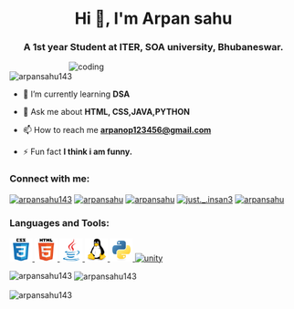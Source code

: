 <h1 align="center">Hi 👋, I'm Arpan sahu</h1>
<h3 align="center">A 1st year Student at ITER, SOA university, Bhubaneswar.</h3>
<img align="right" alt="coding" width="400" src="https://www.google.com/url?sa=i&url=https%3A%2F%2Fwww.pxfuel.com%2Fen%2Fdesktop-wallpaper-ndonj&psig=AOvVaw2R5rkLoLoyMTpWh6vPIAiO&ust=1710959599771000&source=images&cd=vfe&opi=89978449&ved=0CBIQjRxqFwoTCKj6jJX7gIUDFQAAAAAdAAAAABAb">


<p align="left"> <img src="https://komarev.com/ghpvc/?username=arpansahu143&label=Profile%20views&color=0e75b6&style=flat" alt="arpansahu143" /> </p>

- 🌱 I’m currently learning **DSA**

- 💬 Ask me about **HTML, CSS,JAVA,PYTHON**

- 📫 How to reach me **arpanop123456@gmail.com**

- ⚡ Fun fact **I think i am funny.**

<h3 align="left">Connect with me:</h3>
<p align="left">
<a href="https://twitter.com/arpansahu143" target="blank"><img align="center" src="https://raw.githubusercontent.com/rahuldkjain/github-profile-readme-generator/master/src/images/icons/Social/twitter.svg" alt="arpansahu143" height="30" width="40" /></a>
<a href="https://linkedin.com/in/arpansahu" target="blank"><img align="center" src="https://raw.githubusercontent.com/rahuldkjain/github-profile-readme-generator/master/src/images/icons/Social/linked-in-alt.svg" alt="arpansahu" height="30" width="40" /></a>
<a href="https://fb.com/arpansahu" target="blank"><img align="center" src="https://raw.githubusercontent.com/rahuldkjain/github-profile-readme-generator/master/src/images/icons/Social/facebook.svg" alt="arpansahu" height="30" width="40" /></a>
<a href="https://instagram.com/just._.insan3" target="blank"><img align="center" src="https://raw.githubusercontent.com/rahuldkjain/github-profile-readme-generator/master/src/images/icons/Social/instagram.svg" alt="just._.insan3" height="30" width="40" /></a>
<a href="https://www.hackerrank.com/arpansahu" target="blank"><img align="center" src="https://raw.githubusercontent.com/rahuldkjain/github-profile-readme-generator/master/src/images/icons/Social/hackerrank.svg" alt="arpansahu" height="30" width="40" /></a>
</p>

<h3 align="left">Languages and Tools:</h3>
<p align="left"> <a href="https://www.w3schools.com/css/" target="_blank" rel="noreferrer"> <img src="https://raw.githubusercontent.com/devicons/devicon/master/icons/css3/css3-original-wordmark.svg" alt="css3" width="40" height="40"/> </a> <a href="https://www.w3.org/html/" target="_blank" rel="noreferrer"> <img src="https://raw.githubusercontent.com/devicons/devicon/master/icons/html5/html5-original-wordmark.svg" alt="html5" width="40" height="40"/> </a> <a href="https://www.java.com" target="_blank" rel="noreferrer"> <img src="https://raw.githubusercontent.com/devicons/devicon/master/icons/java/java-original.svg" alt="java" width="40" height="40"/> </a> <a href="https://www.linux.org/" target="_blank" rel="noreferrer"> <img src="https://raw.githubusercontent.com/devicons/devicon/master/icons/linux/linux-original.svg" alt="linux" width="40" height="40"/> </a> <a href="https://www.python.org" target="_blank" rel="noreferrer"> <img src="https://raw.githubusercontent.com/devicons/devicon/master/icons/python/python-original.svg" alt="python" width="40" height="40"/> </a> <a href="https://unity.com/" target="_blank" rel="noreferrer"> <img src="https://www.vectorlogo.zone/logos/unity3d/unity3d-icon.svg" alt="unity" width="40" height="40"/> </a> </p>

<p><img align="left" src="https://github-readme-stats.vercel.app/api/top-langs?username=arpansahu143&show_icons=true&locale=en&layout=compact" alt="arpansahu143" /></p>

<p>&nbsp;<img align="center" src="https://github-readme-stats.vercel.app/api?username=arpansahu143&show_icons=true&locale=en" alt="arpansahu143" /></p>

<p><img align="center" src="https://github-readme-streak-stats.herokuapp.com/?user=arpansahu143&" alt="arpansahu143" /></p>
